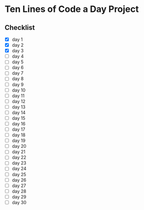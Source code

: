 # Ten Lines of Code a Day Project

## Checklist 

- [x] day 1
- [x] day 2
- [x] day 3
- [ ] day 4
- [ ] day 5
- [ ] day 6
- [ ] day 7
- [ ] day 8
- [ ] day 9
- [ ] day 10
- [ ] day 11
- [ ] day 12
- [ ] day 13
- [ ] day 14
- [ ] day 15
- [ ] day 16
- [ ] day 17
- [ ] day 18
- [ ] day 19
- [ ] day 20
- [ ] day 21
- [ ] day 22
- [ ] day 23
- [ ] day 24
- [ ] day 25
- [ ] day 26
- [ ] day 27
- [ ] day 28
- [ ] day 29
- [ ] day 30
